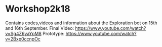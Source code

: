 # Workshop2k18
Contains codes,videos and information about the Exploration bot on 15th and 16th September.
Final Video: https://www.youtube.com/watch?v=Sg4Z6yaYpM8
Prototype: https://www.youtube.com/watch?v=2Bxp0ccnpOc
